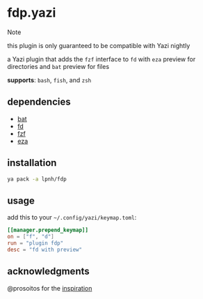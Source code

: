 # fdp.yazi

> [!NOTE]
> this plugin is only guaranteed to be compatible with Yazi nightly

a Yazi plugin that adds the `fzf` interface to `fd` with `eza` preview for
directories and `bat` preview for files

**supports**: `bash`, `fish`, and `zsh`

## dependencies

- [bat](https://github.com/sharkdp/bat)
- [fd](https://github.com/sharkdp/fd)
- [fzf](https://junegunn.github.io/fzf/)
- [eza](https://eza.rocks/)

## installation

```sh
ya pack -a lpnh/fdp
```

## usage

add this to your `~/.config/yazi/keymap.toml`:

```toml
[[manager.prepend_keymap]]
on = ["f", "d"]
run = "plugin fdp"
desc = "fd with preview"
```

## acknowledgments

@prosoitos for the [inspiration](https://github.com/sxyazi/yazi/discussions/2273)
